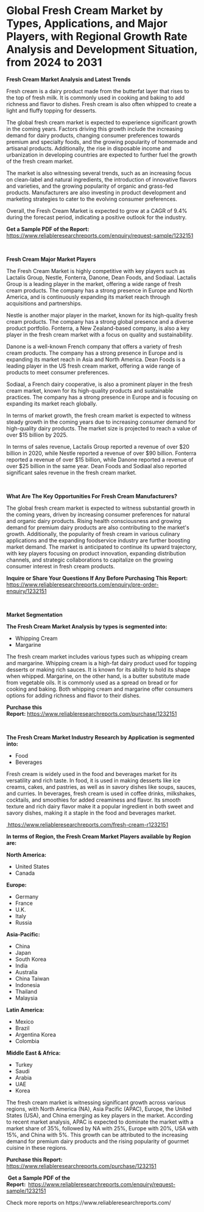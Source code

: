 <p><h1>Global Fresh Cream Market by Types, Applications, and Major Players, with Regional Growth Rate Analysis and Development Situation, from 2024 to 2031</h1></p><p><strong>Fresh Cream Market Analysis and Latest Trends</strong></p>
<p><p>Fresh cream is a dairy product made from the butterfat layer that rises to the top of fresh milk. It is commonly used in cooking and baking to add richness and flavor to dishes. Fresh cream is also often whipped to create a light and fluffy topping for desserts.</p><p>The global fresh cream market is expected to experience significant growth in the coming years. Factors driving this growth include the increasing demand for dairy products, changing consumer preferences towards premium and specialty foods, and the growing popularity of homemade and artisanal products. Additionally, the rise in disposable income and urbanization in developing countries are expected to further fuel the growth of the fresh cream market.</p><p>The market is also witnessing several trends, such as an increasing focus on clean-label and natural ingredients, the introduction of innovative flavors and varieties, and the growing popularity of organic and grass-fed products. Manufacturers are also investing in product development and marketing strategies to cater to the evolving consumer preferences.</p><p>Overall, the Fresh Cream Market is expected to grow at a CAGR of 9.4% during the forecast period, indicating a positive outlook for the industry.</p></p>
<p><strong>Get a Sample PDF of the Report:&nbsp;</strong> <a href="https://www.reliableresearchreports.com/enquiry/request-sample/1232151">https://www.reliableresearchreports.com/enquiry/request-sample/1232151</a></p>
<p>&nbsp;</p>
<p><strong>Fresh Cream Major Market Players</strong></p>
<p><p>The Fresh Cream Market is highly competitive with key players such as Lactalis Group, Nestle, Fonterra, Danone, Dean Foods, and Sodiaal. Lactalis Group is a leading player in the market, offering a wide range of fresh cream products. The company has a strong presence in Europe and North America, and is continuously expanding its market reach through acquisitions and partnerships.</p><p>Nestle is another major player in the market, known for its high-quality fresh cream products. The company has a strong global presence and a diverse product portfolio. Fonterra, a New Zealand-based company, is also a key player in the fresh cream market with a focus on quality and sustainability.</p><p>Danone is a well-known French company that offers a variety of fresh cream products. The company has a strong presence in Europe and is expanding its market reach in Asia and North America. Dean Foods is a leading player in the US fresh cream market, offering a wide range of products to meet consumer preferences.</p><p>Sodiaal, a French dairy cooperative, is also a prominent player in the fresh cream market, known for its high-quality products and sustainable practices. The company has a strong presence in Europe and is focusing on expanding its market reach globally.</p><p>In terms of market growth, the fresh cream market is expected to witness steady growth in the coming years due to increasing consumer demand for high-quality dairy products. The market size is projected to reach a value of over $15 billion by 2025.</p><p>In terms of sales revenue, Lactalis Group reported a revenue of over $20 billion in 2020, while Nestle reported a revenue of over $90 billion. Fonterra reported a revenue of over $15 billion, while Danone reported a revenue of over $25 billion in the same year. Dean Foods and Sodiaal also reported significant sales revenue in the fresh cream market.</p></p>
<p>&nbsp;</p>
<p><strong>What Are The Key Opportunities For Fresh Cream Manufacturers?</strong></p>
<p><p>The global fresh cream market is expected to witness substantial growth in the coming years, driven by increasing consumer preferences for natural and organic dairy products. Rising health consciousness and growing demand for premium dairy products are also contributing to the market's growth. Additionally, the popularity of fresh cream in various culinary applications and the expanding foodservice industry are further boosting market demand. The market is anticipated to continue its upward trajectory, with key players focusing on product innovation, expanding distribution channels, and strategic collaborations to capitalize on the growing consumer interest in fresh cream products.</p></p>
<p><strong>Inquire or Share Your Questions If Any Before Purchasing This Report:</strong> <a href="https://www.reliableresearchreports.com/enquiry/pre-order-enquiry/1232151">https://www.reliableresearchreports.com/enquiry/pre-order-enquiry/1232151</a></p>
<p>&nbsp;</p>
<p><strong>Market Segmentation</strong></p>
<p><strong>The Fresh Cream Market Analysis by types is segmented into:</strong></p>
<p><ul><li>Whipping Cream</li><li>Margarine</li></ul></p>
<p><p>The fresh cream market includes various types such as whipping cream and margarine. Whipping cream is a high-fat dairy product used for topping desserts or making rich sauces. It is known for its ability to hold its shape when whipped. Margarine, on the other hand, is a butter substitute made from vegetable oils. It is commonly used as a spread on bread or for cooking and baking. Both whipping cream and margarine offer consumers options for adding richness and flavor to their dishes.</p></p>
<p><strong>Purchase this Report:&nbsp;</strong><a href="https://www.reliableresearchreports.com/purchase/1232151">https://www.reliableresearchreports.com/purchase/1232151</a></p>
<p>&nbsp;</p>
<p><strong>The Fresh Cream Market Industry Research by Application is segmented into:</strong></p>
<p><ul><li>Food</li><li>Beverages</li></ul></p>
<p><p>Fresh cream is widely used in the food and beverages market for its versatility and rich taste. In food, it is used in making desserts like ice creams, cakes, and pastries, as well as in savory dishes like soups, sauces, and curries. In beverages, fresh cream is used in coffee drinks, milkshakes, cocktails, and smoothies for added creaminess and flavor. Its smooth texture and rich dairy flavor make it a popular ingredient in both sweet and savory dishes, making it a staple in the food and beverages market.</p></p>
<p><a href="https://www.reliableresearchreports.com/fresh-cream-r1232151">&nbsp;https://www.reliableresearchreports.com/fresh-cream-r1232151</a></p>
<p><strong>In terms of Region, the Fresh Cream Market Players available by Region are:</strong></p>
<p>
    <p> <strong> North America: </strong>
        <ul>
            <li>United States</li>
            <li>Canada</li>
        </ul>
        </p> 
    <p> <strong> Europe: </strong>
        <ul>
            <li>Germany</li>
            <li>France</li>
            <li>U.K.</li>
            <li>Italy</li>
            <li>Russia</li>
        </ul>
        </p> 
    <p> <strong> Asia-Pacific: </strong>
        <ul>
            <li>China</li>
            <li>Japan</li>
            <li>South Korea</li>
            <li>India</li>
            <li>Australia</li>
            <li>China Taiwan</li>
            <li>Indonesia</li>
            <li>Thailand</li>
            <li>Malaysia</li>
        </ul>
        </p> 
    <p> <strong> Latin America: </strong>
        <ul>
            <li>Mexico</li>
            <li>Brazil</li>
            <li>Argentina Korea</li>
            <li>Colombia</li>
        </ul>
        </p> 
    <p> <strong> Middle East & Africa: </strong>
        <ul>
            <li>Turkey</li>
            <li>Saudi</li>
            <li>Arabia</li>
            <li>UAE</li>
            <li>Korea</li>
        </ul>
    </p>
    </p>
<p><p>The fresh cream market is witnessing significant growth across various regions, with North America (NA), Asia Pacific (APAC), Europe, the United States (USA), and China emerging as key players in the market. According to recent market analysis, APAC is expected to dominate the market with a market share of 35%, followed by NA with 25%, Europe with 20%, USA with 15%, and China with 5%. This growth can be attributed to the increasing demand for premium dairy products and the rising popularity of gourmet cuisine in these regions.</p></p>
<p><strong>Purchase this Report: </strong><a href="https://www.reliableresearchreports.com/purchase/1232151">https://www.reliableresearchreports.com/purchase/1232151</a></p>
<p>&nbsp;<strong>Get a Sample PDF of the Report:&nbsp;&nbsp;</strong><a href="https://www.reliableresearchreports.com/enquiry/request-sample/1232151">https://www.reliableresearchreports.com/enquiry/request-sample/1232151</a></p>
<p><strong></strong></p>
<p>Check more reports on https://www.reliableresearchreports.com/</p>